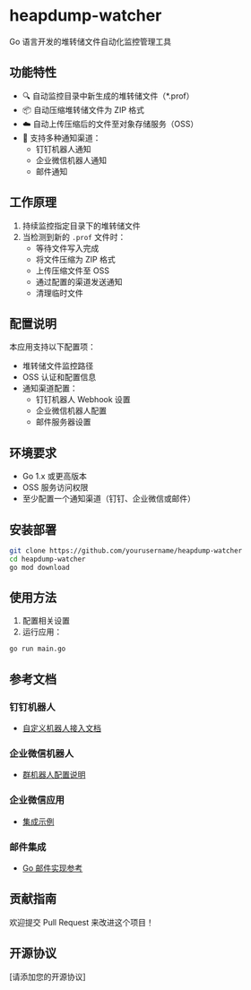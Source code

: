 # heapdump-watcher

Go 语言开发的堆转储文件自动化监控管理工具

## 功能特性

- 🔍 自动监控目录中新生成的堆转储文件（*.prof）
- 📦 自动压缩堆转储文件为 ZIP 格式
- ☁️ 自动上传压缩后的文件至对象存储服务（OSS）
- 🔔 支持多种通知渠道：
  - 钉钉机器人通知
  - 企业微信机器人通知
  - 邮件通知

## 工作原理

1. 持续监控指定目录下的堆转储文件
2. 当检测到新的 `.prof` 文件时：
   - 等待文件写入完成
   - 将文件压缩为 ZIP 格式
   - 上传压缩文件至 OSS
   - 通过配置的渠道发送通知
   - 清理临时文件

## 配置说明

本应用支持以下配置项：
- 堆转储文件监控路径
- OSS 认证和配置信息
- 通知渠道配置：
  - 钉钉机器人 Webhook 设置
  - 企业微信机器人配置
  - 邮件服务器设置

## 环境要求

- Go 1.x 或更高版本
- OSS 服务访问权限
- 至少配置一个通知渠道（钉钉、企业微信或邮件）

## 安装部署

```bash
git clone https://github.com/yourusername/heapdump-watcher
cd heapdump-watcher
go mod download
```

## 使用方法

1. 配置相关设置
2. 运行应用：
```bash
go run main.go
```

## 参考文档

### 钉钉机器人
- [自定义机器人接入文档](https://open.dingtalk.com/document/orgapp/custom-robot-access)

### 企业微信机器人
- [群机器人配置说明](https://developer.work.weixin.qq.com/document/path/91770)

### 企业微信应用
- [集成示例](https://www.nowcoder.com/discuss/534745989103575040)

### 邮件集成
- [Go 邮件实现参考](https://learnku.com/go/t/70932)

## 贡献指南

欢迎提交 Pull Request 来改进这个项目！

## 开源协议

[请添加您的开源协议]
